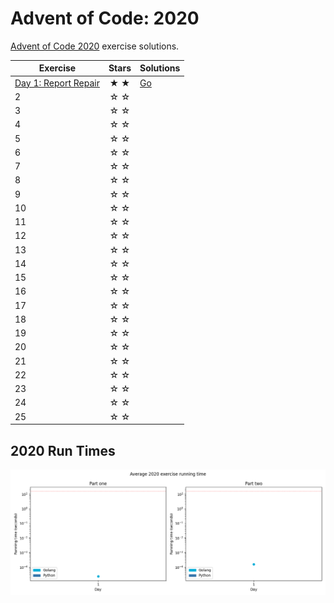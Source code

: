 # Advent of Code: 2020

[Advent of Code 2020](https://adventofcode.com/2020) exercise solutions.

<!-- ★ ☆ -->

| Exercise                     | Stars | Solutions  |
|------------------------------|:-----:|------------|
| [Day 1: Report Repair][rm_1] |  ★ ★  | [Go][go_1] |
| 2                            |  ☆ ☆  |            |
| 3                            |  ☆ ☆  |            |
| 4                            |  ☆ ☆  |            |
| 5                            |  ☆ ☆  |            |
| 6                            |  ☆ ☆  |            |
| 7                            |  ☆ ☆  |            |
| 8                            |  ☆ ☆  |            |
| 9                            |  ☆ ☆  |            |
| 10                           |  ☆ ☆  |            |
| 11                           |  ☆ ☆  |            |
| 12                           |  ☆ ☆  |            |
| 13                           |  ☆ ☆  |            |
| 14                           |  ☆ ☆  |            |
| 15                           |  ☆ ☆  |            |
| 16                           |  ☆ ☆  |            |
| 17                           |  ☆ ☆  |            |
| 18                           |  ☆ ☆  |            |
| 19                           |  ☆ ☆  |            |
| 20                           |  ☆ ☆  |            |
| 21                           |  ☆ ☆  |            |
| 22                           |  ☆ ☆  |            |
| 23                           |  ☆ ☆  |            |
| 24                           |  ☆ ☆  |            |
| 25                           |  ☆ ☆  |            |

[rm_1]: 01-reportRepair/README.md
[go_1]: 01-reportRepair/go

## 2020 Run Times

![2020 exercise run-time graphs](run-times.png)
